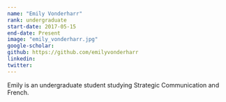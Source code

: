 ```yaml
---
name: "Emily Vonderharr"
rank: undergraduate
start-date: 2017-05-15
end-date: Present
image: "emily_vonderharr.jpg"
google-scholar:
github: https://github.com/emilyvonderharr
linkedin:
twitter:
---
```


Emily is an undergraduate student studying Strategic Communication and French.
